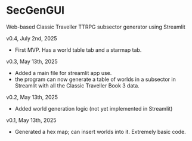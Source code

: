 # SecGenGUI
Web-based Classic Traveller TTRPG subsector generator using Streamlit

v0.4, July 2nd, 2025
- First MVP. Has a world table tab and a starmap tab.

v0.3, May 13th, 2025
- Added a main file for streamlit app use.
- the program can now generate a table of worlds in a subsector in Streamlit with all the Classic Traveller Book 3 data.

v0.2, May 13th, 2025
- Added world generation logic (not yet implemented in Streamlit)

v0.1, May 13th, 2025
- Generated a hex map; can insert worlds into it. Extremely basic code.
